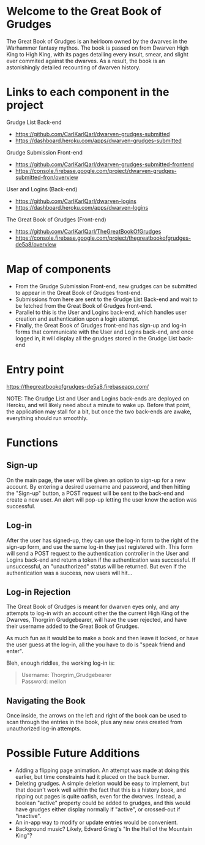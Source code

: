 # Welcome to the Great Book of Grudges
The Great Book of Grudges is an heirloom owned by the dwarves in the Warhammer fantasy mythos. The book is passed on from Dwarven High King to High King, with its pages detailing every insult, smear, and slight ever commited against the dwarves. As a result, the book is an astonishingly detailed recounting of dwarven history.

# Links to each component in the project
Grudge List Back-end
- https://github.com/CarlKarlQarl/dwarven-grudges-submitted
- https://dashboard.heroku.com/apps/dwarven-grudges-submitted

Grudge Submission Front-end
- https://github.com/CarlKarlQarl/dwarven-grudges-submitted-frontend
- https://console.firebase.google.com/project/dwarven-grudges-submitted-fron/overview

User and Logins (Back-end)
- https://github.com/CarlKarlQarl/dwarven-logins
- https://dashboard.heroku.com/apps/dwarven-logins

The Great Book of Grudges (Front-end)
- https://github.com/CarlKarlQarl/TheGreatBookOfGrudges
- https://console.firebase.google.com/project/thegreatbookofgrudges-de5a8/overview

# Map of components
- From the Grudge Submission Front-end, new grudges can be submitted to appear in the Great Book of Grudges front-end.
- Submissions from here are sent to the Grudge List Back-end and wait to be fetched from the Great Book of Grudges front-end.
- Parallel to this is the User and Logins back-end, which handles user creation and authentication upon a login attempt.
- Finally, the Great Book of Grudges front-end has sign-up and log-in forms that communicate with the User and Logins back-end, and once logged in, it will display all the grudges stored in the Grudge List back-end

# Entry point
https://thegreatbookofgrudges-de5a8.firebaseapp.com/

NOTE: The Grudge List and User and Logins back-ends are deployed on Heroku, and will likely need about a minute to wake up. Before that point, the application may stall for a bit, but once the two back-ends are awake, everything should run smoothly.

# Functions
## Sign-up
On the main page, the user will be given an option to sign-up for a new account. By entering a desired username and password, and then hitting the "Sign-up" button, a POST request will be sent to the back-end and create a new user. An alert will pop-up letting the user know the action was successful.
## Log-in
After the user has signed-up, they can use the log-in form to the right of the sign-up form, and use the same log-in they just registered with. This form will send a POST request to the authentication controller in the User and Logins back-end and return a token if the authentication was successful. If unsuccessful, an "unauthorized" status will be returned. But even if the authentication was a success, new users will hit...
## Log-in Rejection
The Great Book of Grudges is meant for dwarven eyes only, and any attempts to log-in with an account other the the current High King of the Dwarves, Thorgrim Grudgebearer, will have the user rejected, and have their username added to the Great Book of Grudges.

As much fun as it would be to make a book and then leave it locked, or have the user guess at the log-in, all the you have to do is "speak friend and enter".

Bleh, enough riddles, the working log-in is:
> Username: Thorgrim_Grudgebearer  
> Password: mellon

## Navigating the Book
Once inside, the arrows on the left and right of the book can be used to scan through the entries in the book, plus any new ones created from unauthorized log-in attempts.

# Possible Future Additions
- Adding a flipping page animation. An attempt was made at doing this earlier, but time constraints had it placed on the back burner.
- Deleting grudges. A simple deletion would be easy to implement, but that doesn't work well within the fact that this is a history book, and ripping out pages is quite oafish, even for the dwarves. Instead, a boolean "active" property could be added to grudges, and this would have grudges either display normally if "active", or crossed-out if "inactive".
- An in-app way to modify or update entries would be convenient.
- Background music? Likely, Edvard Grieg's "In the Hall of the Mountain King"?